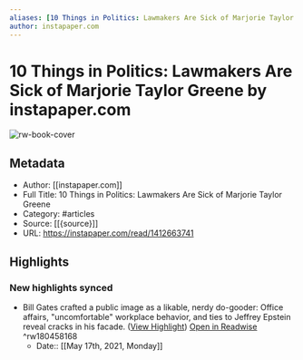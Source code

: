 ```yaml
---
aliases: [10 Things in Politics: Lawmakers Are Sick of Marjorie Taylor Greene, 10 Things in Politics: Lawmakers Are Sick of Marjorie Taylor Greene]
author: instapaper.com
---
```

# 10 Things in Politics: Lawmakers Are Sick of Marjorie Taylor Greene by instapaper.com

![rw-book-cover](https://readwise-assets.s3.amazonaws.com/static/images/article1.be68295a7e40.png)

## Metadata
- Author: [[instapaper.com]]
- Full Title: 10 Things in Politics: Lawmakers Are Sick of Marjorie Taylor Greene
- Category: #articles
- Source: [[{source}]]
- URL: https://instapaper.com/read/1412663741

## Highlights
### New highlights synced
- Bill Gates crafted a public image as a likable, nerdy do-gooder: Office affairs, "uncomfortable" workplace behavior, and ties to Jeffrey Epstein reveal cracks in his facade. ([View Highlight](https://instapaper.com/read/1412663741/16410368)) [Open in Readwise](https://readwise.io/open/180458168) ^rw180458168
    - Date:: [[May 17th, 2021, Monday]]
